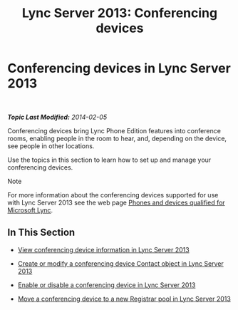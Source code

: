 ﻿---
title: 'Lync Server 2013: Conferencing devices'
TOCTitle: Conferencing devices
ms:assetid: 8a317568-073b-49a9-a06b-02dc56b2c8f2
ms:mtpsurl: https://technet.microsoft.com/en-us/library/JJ994050(v=OCS.15)
ms:contentKeyID: 51803961
ms.date: 07/23/2014
mtps_version: v=OCS.15
---

<div data-xmlns="http://www.w3.org/1999/xhtml">

<div class="topic" data-xmlns="http://www.w3.org/1999/xhtml" data-msxsl="urn:schemas-microsoft-com:xslt" data-cs="http://msdn.microsoft.com/en-us/">

<div data-asp="http://msdn2.microsoft.com/asp">

# Conferencing devices in Lync Server 2013

</div>

<div id="mainSection">

<div id="mainBody">

<span> </span>

_**Topic Last Modified:** 2014-02-05_

Conferencing devices bring Lync Phone Edition features into conference rooms, enabling people in the room to hear, and, depending on the device, see people in other locations.

Use the topics in this section to learn how to set up and manage your conferencing devices.

<div class="alert">


> [!NOTE]
> For more information about the conferencing devices supported for use with Lync Server 2013 see the web page <A href="http://technet.microsoft.com/en-us/lync/gg278164.aspx">Phones and devices qualified for Microsoft Lync</A>.



</div>

<div>

## In This Section

  - [View conferencing device information in Lync Server 2013](lync-server-2013-view-conferencing-device-information.md)

  - [Create or modify a conferencing device Contact object in Lync Server 2013](lync-server-2013-create-or-modify-a-conferencing-device-contact-object.md)

  - [Enable or disable a conferencing device in Lync Server 2013](lync-server-2013-enable-or-disable-a-conferencing-device.md)

  - [Move a conferencing device to a new Registrar pool in Lync Server 2013](lync-server-2013-move-a-conferencing-device-to-a-new-registrar-pool.md)

</div>

</div>

<span> </span>

</div>

</div>

</div>

